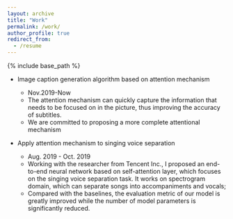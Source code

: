 ```yaml
---
layout: archive
title: "Work"
permalink: /work/
author_profile: true
redirect_from:
  - /resume
---
```


{% include base_path %}

* Image caption generation algorithm based on attention mechanism
  * Nov.2019-Now
  * The attention mechanism can quickly capture the information that needs to be focused on in the picture, thus improving the accuracy of subtitles.
  * We are committed to proposing a more complete attentional mechanism
 
 * Apply attention mechanism to singing voice separation
   * Aug. 2019 - Oct. 2019
   * Working with the researcher from Tencent Inc., I proposed an end-to-end neural network based on
self-attention layer, which focuses on the singing voice separation task. It works on spectrogram
domain, which can separate songs into accompaniments and vocals;
   * Compared with the baselines, the evaluation metric of our model is greatly improved while the
number of model parameters is significantly reduced.

  
